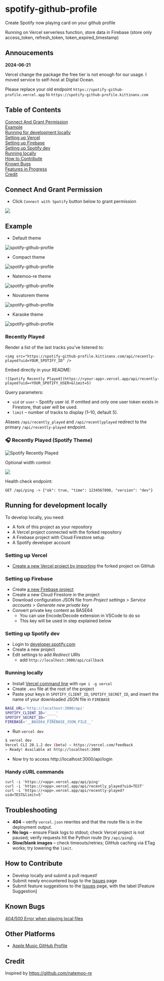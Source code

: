 # spotify-github-profile

Create Spotify now playing card on your github profile

Running on Vercel serverless function, store data in Firebase (store only access_token, refresh_token, token_expired_timestamp)

## Annoucements

**2024-06-21**

Vercel change the package the free tier is not enough for our usage. I moved service to self-host at Digital Ocean.

Please replace your old endpoint `https://spotify-github-profile.vercel.app` to `https://spotify-github-profile.kittinanx.com`

## Table of Contents  
[Connect And Grant Permission](#connect-and-grant-permission)  
[Example](#example)  
[Running for development locally](#running-for-development-locally)  
[Setting up Vercel](#setting-up-vercel)  
[Setting up Firebase](#setting-up-firebase)  
[Setting up Spotify dev](#setting-up-spotify-dev)  
[Running locally](#running-locally)  
[How to Contribute](#how-to-contribute)  
[Known Bugs](#known-bugs)  
[Features in Progress](#features-in-progress)  
[Credit](#credit)  

## Connect And Grant Permission

- Click `Connect with Spotify` button below to grant permission

[<img src="/img/btn-spotify.png">](https://spotify-github-profile.kittinanx.com/api/login)

## Example

- Default theme

![spotify-github-profile](/img/default.svg)

- Compact theme

![spotify-github-profile](/img/compact.svg)

- Natemoo-re theme

![spotify-github-profile](/img/natemoo-re.svg)

- Novatorem theme

![spotify-github-profile](/img/novatorem.svg)

- Karaoke theme

![spotify-github-profile](/img/karaoke.svg)



### Recently Played

Render a list of the last tracks you've listened to:

```
<img src="https://spotify-github-profile.kittinanx.com/api/recently-played?uid=YOUR_SPOTIFY_ID" />
```

Embed directly in your README:

```
![Spotify Recently Played](https://<your-app>.vercel.app/api/recently-played?uid=<YOUR_SPOTIFY_USER>&limit=5)
```

Query parameters:

- `uid` or `user` – Spotify user id. If omitted and only one user token exists in Firestore, that user will be used.
- `limit` – number of tracks to display (1–10, default 5).

Aliases `/api/recently_played` and `/api/recentlyplayed` redirect to the primary `/api/recently-played` endpoint.

### 🎧 Recently Played (Spotify Theme)
![Spotify Recently Played](https://<your-app>.vercel.app/api/recently-played?limit=5&theme=spotify)

Optional width control:

<img src="https://<your-app>.vercel.app/api/recently-played?limit=5&theme=spotify&width=600" />

Health check endpoint:

```
GET /api/ping -> {"ok": true, "time": 1234567890, "version": "dev"}
```

## Running for development locally

To develop locally, you need:

- A fork of this project as your repository
- A Vercel project connected with the forked repository
- A Firebase project with Cloud Firestore setup
- A Spotify developer account

### Setting up Vercel

- [Create a new Vercel project by importing](https://vercel.com/import) the forked project on GitHub

### Setting up Firebase

- Create [a new Firebase project](https://console.firebase.google.com/u/0/)
- Create a new Cloud Firestore in the project
- Download configuration JSON file from _Project settings_ > _Service accounts_ > _Generate new private key_
- Convert private key content as BASE64
  - You can use Encode/Decode extension in VSCode to do so
  - This key will be used in step explained below

### Setting up Spotify dev

- Login to [developer.spotify.com](https://developer.spotify.com/dashboard/applications)
- Create a new project
- Edit settings to add _Redirect URIs_
  - add `http://localhost:3000/api/callback`

### Running locally

- Install [Vercel command line](https://vercel.com/download) with `npm i -g vercel`
- Create `.env` file at the root of the project 
- Paste your keys in `SPOTIFY_CLIENT_ID`, `SPOTIFY_SECRET_ID`, and insert the name of your downloaded JSON file in `FIREBASE`


```sh
BASE_URL='http://localhost:3000/api'
SPOTIFY_CLIENT_ID='____'
SPOTIFY_SECRET_ID='____'
FIREBASE='__BASE64_FIREBASE_JSON_FILE__'
```

- Run `vercel dev`

```sh
$ vercel dev
Vercel CLI 20.1.2 dev (beta) — https://vercel.com/feedback
> Ready! Available at http://localhost:3000
```

- Now try to access http://localhost:3000/api/login

### Handy cURL commands

```
curl -i 'https://<app>.vercel.app/api/ping'
curl -i 'https://<app>.vercel.app/api/recently_played?uid=TEST'
curl -i 'https://<app>.vercel.app/api/recently-played?uid=TEST&limit=5'
```

## Troubleshooting

- **404** – verify `vercel.json` rewrites and that the route file is in the deployment output.
- **No logs** – ensure Flask logs to stdout; check Vercel project is not paused; verify requests hit the Python route (try `/api/ping`).
- **Slow/blank images** – check timeouts/retries; GitHub caching via ETag works; try lowering the `limit`.

## How to Contribute

- Develop locally and submit a pull request!
- Submit newly encountered bugs to the [Issues](https://github.com/kittinan/spotify-github-profile/issues) page
- Submit feature suggestions to the [Issues](https://github.com/kittinan/spotify-github-profile/issues) page, with the label [Feature Suggestion]

## Known Bugs

[404/500 Error when playing local files](https://github.com/kittinan/spotify-github-profile/issues/19)

## Other Platforms
- [Apple Music GitHub Profile](https://github.com/rayriffy/apple-music-github-profile)

## Credit

Inspired by https://github.com/natemoo-re
